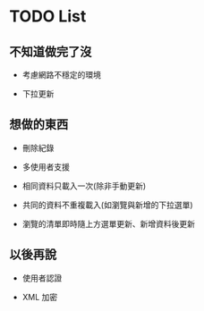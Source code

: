 TODO List
=========

## 不知道做完了沒

* 考慮網路不穩定的環境

* 下拉更新

## 想做的東西

* 刪除紀錄

* 多使用者支援

* 相同資料只載入一次(除非手動更新)

* 共同的資料不重複載入(如瀏覽與新增的下拉選單)

* 瀏覽的清單即時隨上方選單更新、新增資料後更新

## 以後再說

* 使用者認證

* XML 加密
